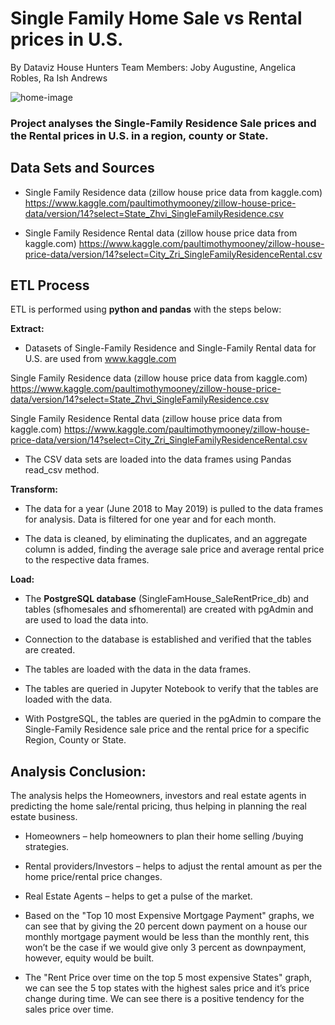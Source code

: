 # Single Family Home Sale vs Rental prices in U.S.
By Dataviz House Hunters
Team Members: Joby Augustine, Angelica Robles, Ra Ish Andrews 

![home-image](https://user-images.githubusercontent.com/77027814/145307763-5b34dacb-3107-4c9c-a277-70c27178dceb.jpeg)

### Project analyses the Single-Family Residence Sale prices and the Rental prices in U.S. in a region, county or State. 


## Data Sets and Sources

- Single Family Residence data (zillow house price data from kaggle.com)
https://www.kaggle.com/paultimothymooney/zillow-house-price-data/version/14?select=State_Zhvi_SingleFamilyResidence.csv

- Single Family Residence Rental data (zillow house price data from kaggle.com)
https://www.kaggle.com/paultimothymooney/zillow-house-price-data/version/14?select=City_Zri_SingleFamilyResidenceRental.csv

## ETL Process

ETL is performed using **python and pandas** with the steps below:


**Extract:**


-	Datasets of Single-Family Residence and Single-Family Rental data for U.S. are used from www.kaggle.com

Single Family Residence data (zillow house price data from kaggle.com)
https://www.kaggle.com/paultimothymooney/zillow-house-price-data/version/14?select=State_Zhvi_SingleFamilyResidence.csv

Single Family Residence Rental data (zillow house price data from kaggle.com)
https://www.kaggle.com/paultimothymooney/zillow-house-price-data/version/14?select=City_Zri_SingleFamilyResidenceRental.csv

-	The CSV data sets are loaded into the data frames using Pandas read_csv method.



**Transform:**

-	The data for a year (June 2018 to May 2019) is pulled to the data frames for analysis. Data is filtered for one year and for each month.

-	The data is cleaned, by eliminating the duplicates, and an aggregate column is added, finding the average sale price and average rental price to the respective data frames.

**Load:**

-	The **PostgreSQL database** (SingleFamHouse_SaleRentPrice_db) and tables (sfhomesales and sfhomerental) are created with pgAdmin and are used to load the data into.

-	Connection to the database is established and verified that the tables are created.

-	The tables are loaded with the data in the data frames.

-	The tables are queried in Jupyter Notebook to verify that the tables are loaded with the data.

-	With PostgreSQL, the tables are queried in the pgAdmin to compare the Single-Family Residence sale price and the rental price for a specific Region, County or State.



## Analysis Conclusion:

The analysis helps the Homeowners, investors and real estate agents in predicting the home sale/rental pricing, thus helping in planning the real estate business.

-	Homeowners – help homeowners to plan their home selling /buying strategies.

-	Rental providers/Investors – helps to adjust the rental amount as per the home price/rental price changes.

- Real Estate Agents – helps to get a pulse of the market.

- Based on the "Top 10 most Expensive Mortgage Payment" graphs, we can see that by giving the 20 percent down payment on a house our monthly mortgage payment would be less than the monthly rent, this won’t be the case if we would give only 3 percent as downpayment, however, equity would be built.

- The "Rent Price over time on the top 5 most expensive States" graph, we can see the 5 top states with the highest sales price and it’s price change during time. We can see there is a positive tendency for the sales price over time. 

